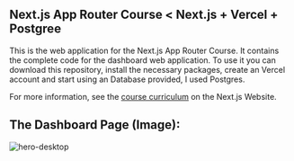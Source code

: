 ## Next.js App Router Course < Next.js + Vercel + Postgree

This is the web application for the Next.js App Router Course. 
It contains the complete code for the dashboard web application.
To use it you can download this repository, install the necessary packages, 
create an Vercel account and start using an Database provided, I used Postgres.

For more information, see the [course curriculum](https://nextjs.org/learn) on the Next.js Website.

## The Dashboard Page (Image):
![hero-desktop](https://github.com/user-attachments/assets/f040529b-b09a-495d-9484-7052b0e51f51)
